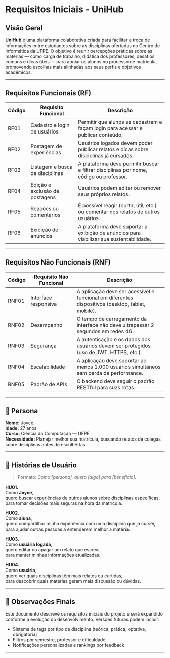 # Requisitos Iniciais - UniHub

## Visão Geral

**UniHub** é uma plataforma colaborativa criada para facilitar a troca de informações entre estudantes sobre as disciplinas ofertadas no Centro de Informática da UFPE. O objetivo é reunir percepções práticas sobre as matérias — como carga de trabalho, didática dos professores, desafios comuns e dicas úteis — para apoiar os alunos no processo de matrícula, promovendo escolhas mais alinhadas aos seus perfis e objetivos acadêmicos.

---

## Requisitos Funcionais (RF)

| Código | Requisito Funcional | Descrição |
|--------|---------------------|-----------|
| RF01 | Cadastro e login de usuários | Permitir que alunos se cadastrem e façam login para acessar e publicar conteúdo. |
| RF02 | Postagem de experiências | Usuários logados devem poder publicar relatos e dicas sobre disciplinas já cursadas. |
| RF03 | Listagem e busca de disciplinas | A plataforma deve permitir buscar e filtrar disciplinas por nome, código ou professor. |
| RF04 | Edição e exclusão de postagens | Usuários podem editar ou remover seus próprios relatos. |
| RF05 | Reações ou comentários | É possível reagir (curtir, útil, etc.) ou comentar nos relatos de outros usuários. |
| RF06 | Exibição de anúncios | A plataforma deve suportar a exibição de anúncios para viabilizar sua sustentabilidade. |

---

## Requisitos Não Funcionais (RNF)

| Código | Requisito Não Funcional | Descrição |
|--------|--------------------------|-----------|
| RNF01 | Interface responsiva | A aplicação deve ser acessível e funcional em diferentes dispositivos (desktop, tablet, mobile). |
| RNF02 | Desempenho | O tempo de carregamento da interface não deve ultrapassar 2 segundos em redes 4G. |
| RNF03 | Segurança | A autenticação e os dados dos usuários devem ser protegidos (uso de JWT, HTTPS, etc.). |
| RNF04 | Escalabilidade | A aplicação deve suportar ao menos 1.000 usuários simultâneos sem perda de performance. |
| RNF05 | Padrão de APIs | O backend deve seguir o padrão RESTful para suas rotas. |

---

## 👤 Persona

**Nome:** Joyce  
**Idade:** 27 anos  
**Curso:** Ciência da Computação — UFPE  
**Necessidade:** Planejar melhor sua matrícula, buscando relatos de colegas sobre disciplinas antes de escolhê-las.  

---

## 🧾 Histórias de Usuário

> Formato: _Como [persona], quero [algo] para [benefício]._

**HU01.**  
Como **Joyce**,  
quero buscar experiências de outros alunos sobre disciplinas específicas,  
para tomar decisões mais seguras na hora da matrícula.

**HU02.**  
Como **aluna**,  
quero compartilhar minha experiência com uma disciplina que já cursei,  
para ajudar outras pessoas a entenderem melhor a matéria.

**HU03.**  
Como **usuária logada**,  
quero editar ou apagar um relato que escrevi,  
para manter minhas informações atualizadas.

**HU04.**  
Como **usuária**,  
quero ver quais disciplinas têm mais relatos ou curtidas,  
para descobrir quais matérias geram mais discussão ou dúvidas.

---

## 📌 Observações Finais

Este documento descreve os requisitos iniciais do projeto e será expandido conforme a evolução do desenvolvimento. Versões futuras podem incluir:

- Sistema de tags por tipo de disciplina (teórica, prática, optativa, obrigatória)
- Filtros por semestre, professor e dificuldade
- Notificações personalizadas e rankings por feedback

---


